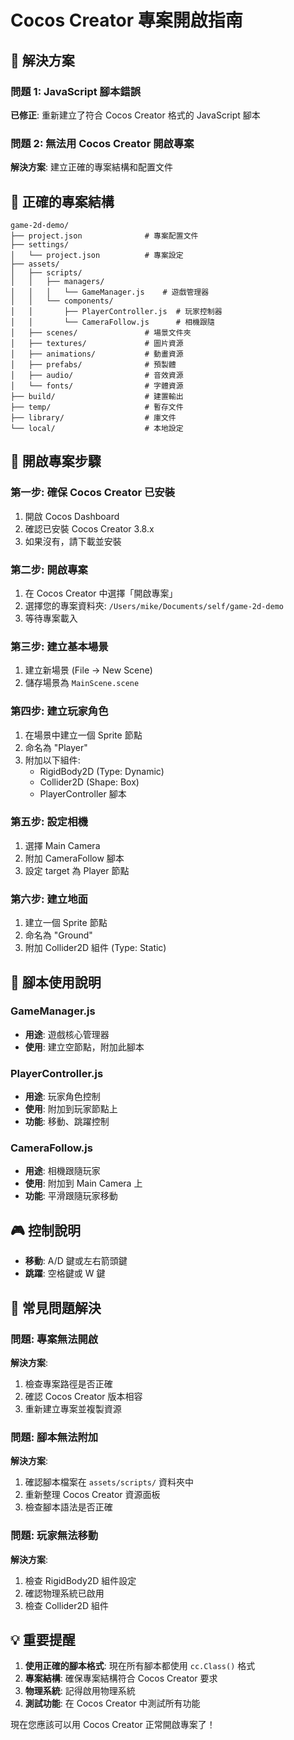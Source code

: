# Cocos Creator 專案開啟指南

## 🎯 解決方案

### 問題 1: JavaScript 腳本錯誤
**已修正**: 重新建立了符合 Cocos Creator 格式的 JavaScript 腳本

### 問題 2: 無法用 Cocos Creator 開啟專案
**解決方案**: 建立正確的專案結構和配置文件

## 📁 正確的專案結構

```
game-2d-demo/
├── project.json              # 專案配置文件
├── settings/
│   └── project.json          # 專案設定
├── assets/
│   ├── scripts/
│   │   ├── managers/
│   │   │   └── GameManager.js    # 遊戲管理器
│   │   └── components/
│   │       ├── PlayerController.js  # 玩家控制器
│   │       └── CameraFollow.js      # 相機跟隨
│   ├── scenes/               # 場景文件夾
│   ├── textures/             # 圖片資源
│   ├── animations/           # 動畫資源
│   ├── prefabs/              # 預製體
│   ├── audio/                # 音效資源
│   └── fonts/                # 字體資源
├── build/                    # 建置輸出
├── temp/                     # 暫存文件
├── library/                  # 庫文件
└── local/                    # 本地設定
```

## 🚀 開啟專案步驟

### 第一步: 確保 Cocos Creator 已安裝
1. 開啟 Cocos Dashboard
2. 確認已安裝 Cocos Creator 3.8.x
3. 如果沒有，請下載並安裝

### 第二步: 開啟專案
1. 在 Cocos Creator 中選擇「開啟專案」
2. 選擇您的專案資料夾: `/Users/mike/Documents/self/game-2d-demo`
3. 等待專案載入

### 第三步: 建立基本場景
1. 建立新場景 (File → New Scene)
2. 儲存場景為 `MainScene.scene`

### 第四步: 建立玩家角色
1. 在場景中建立一個 Sprite 節點
2. 命名為 "Player"
3. 附加以下組件:
   - RigidBody2D (Type: Dynamic)
   - Collider2D (Shape: Box)
   - PlayerController 腳本

### 第五步: 設定相機
1. 選擇 Main Camera
2. 附加 CameraFollow 腳本
3. 設定 target 為 Player 節點

### 第六步: 建立地面
1. 建立一個 Sprite 節點
2. 命名為 "Ground"
3. 附加 Collider2D 組件 (Type: Static)

## 🔧 腳本使用說明

### GameManager.js
- **用途**: 遊戲核心管理器
- **使用**: 建立空節點，附加此腳本

### PlayerController.js
- **用途**: 玩家角色控制
- **使用**: 附加到玩家節點上
- **功能**: 移動、跳躍控制

### CameraFollow.js
- **用途**: 相機跟隨玩家
- **使用**: 附加到 Main Camera 上
- **功能**: 平滑跟隨玩家移動

## 🎮 控制說明

- **移動**: A/D 鍵或左右箭頭鍵
- **跳躍**: 空格鍵或 W 鍵

## 📝 常見問題解決

### 問題: 專案無法開啟
**解決方案**:
1. 檢查專案路徑是否正確
2. 確認 Cocos Creator 版本相容
3. 重新建立專案並複製資源

### 問題: 腳本無法附加
**解決方案**:
1. 確認腳本檔案在 `assets/scripts/` 資料夾中
2. 重新整理 Cocos Creator 資源面板
3. 檢查腳本語法是否正確

### 問題: 玩家無法移動
**解決方案**:
1. 檢查 RigidBody2D 組件設定
2. 確認物理系統已啟用
3. 檢查 Collider2D 組件

## 💡 重要提醒

1. **使用正確的腳本格式**: 現在所有腳本都使用 `cc.Class()` 格式
2. **專案結構**: 確保專案結構符合 Cocos Creator 要求
3. **物理系統**: 記得啟用物理系統
4. **測試功能**: 在 Cocos Creator 中測試所有功能

現在您應該可以用 Cocos Creator 正常開啟專案了！
